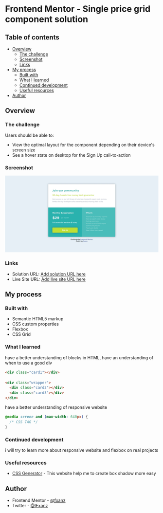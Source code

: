 # Frontend Mentor - Single price grid component solution

## Table of contents

- [Overview](#overview)
  - [The challenge](#the-challenge)
  - [Screenshot](#screenshot)
  - [Links](#links)
- [My process](#my-process)
  - [Built with](#built-with)
  - [What I learned](#what-i-learned)
  - [Continued development](#continued-development)
  - [Useful resources](#useful-resources)
- [Author](#author)

## Overview

### The challenge

Users should be able to:

- View the optimal layout for the component depending on their device's screen size
- See a hover state on desktop for the Sign Up call-to-action

### Screenshot

![](./screenshot.png)

### Links

- Solution URL: [Add solution URL here](https://www.frontendmentor.io/solutions/single-price-component-using-css-grid-x4tZPVlNiF)
- Live Site URL: [Add live site URL here](https://fxanz.github.io/Frontendmentor-Single-Price-Crid-Component/)

## My process

### Built with

- Semantic HTML5 markup
- CSS custom properties
- Flexbox
- CSS Grid

### What I learned

have a better understanding of blocks in HTML, have an understanding of when to use a good div

```html
<div class="card1"></div>

<div class="wrapper">
  <div class="card2"></div>
  <div class="card3"></div>
</div>
```

have a better understanding of responsive website

```css
@media screen and (max-width: 640px) {
  /* CSS TAG */
}
```

### Continued development

i will try to learn more about responsive website and flexbox on real projects

### Useful resources

- [CSS Generator](https://cssgenerator.org/box-shadow-css-generator.html) - This website help me to create box shadow more easy

## Author

- Frontend Mentor - [@fxanz](https://www.frontendmentor.io/profile/fxanz)
- Twitter - [@IFxanz](https://twitter.com/IFxanz)
